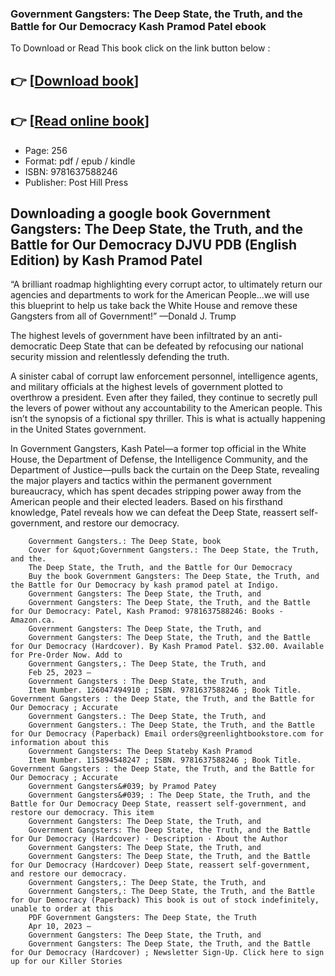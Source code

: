 ### Government Gangsters: The Deep State, the Truth, and the Battle for Our Democracy Kash Pramod Patel ebook

To Download or Read This book click on the link button below :

## 👉  [**[Download book](http://ebooksharez.info/download.php?group=book&from=github.com&id=683560&lnk=1081 "Download book")**]

## 👉  [**[Read online book](http://ebooksharez.info/download.php?group=book&from=github.com&id=683560&lnk=1081 "Read online book")**]


* Page: 256
* Format: pdf / epub / kindle
* ISBN: 9781637588246
* Publisher: Post Hill Press



## Downloading a google book Government Gangsters: The Deep State, the Truth, and the Battle for Our Democracy DJVU PDB (English Edition) by Kash Pramod Patel



“A brilliant roadmap highlighting every corrupt actor, to ultimately return our agencies and departments to work for the American People...we will use this blueprint to help us take back the White House and remove these Gangsters from all of Government!” —Donald J. Trump

The highest levels of government have been infiltrated by an anti-democratic Deep State that can be defeated by refocusing our national security mission and relentlessly defending the truth.

 A sinister cabal of corrupt law enforcement personnel, intelligence agents, and military officials at the highest levels of government plotted to overthrow a president. Even after they failed, they continue to secretly pull the levers of power without any accountability to the American people. This isn’t the synopsis of a fictional spy thriller. This is what is actually happening in the United States government.

 In Government Gangsters, Kash Patel—a former top official in the White House, the Department of Defense, the Intelligence Community, and the Department of Justice—pulls back the curtain on the Deep State, revealing the major players and tactics within the permanent government bureaucracy, which has spent decades stripping power away from the American people and their elected leaders. Based on his firsthand knowledge, Patel reveals how we can defeat the Deep State, reassert self-government, and restore our democracy.


        Government Gangsters.: The Deep State, book
        Cover for &quot;Government Gangsters.: The Deep State, the Truth, and the.
        The Deep State, the Truth, and the Battle for Our Democracy
        Buy the book Government Gangsters: The Deep State, the Truth, and the Battle for Our Democracy by kash pramod patel at Indigo.
        Government Gangsters: The Deep State, the Truth, and
        Government Gangsters: The Deep State, the Truth, and the Battle for Our Democracy: Patel, Kash Pramod: 9781637588246: Books - Amazon.ca.
        Government Gangsters: The Deep State, the Truth, and
        Government Gangsters: The Deep State, the Truth, and the Battle for Our Democracy (Hardcover). By Kash Pramod Patel. $32.00. Available for Pre-Order Now. Add to 
        Government Gangsters,: The Deep State, the Truth, and
        Feb 25, 2023 —
        Government Gangsters : The Deep State, the Truth, and
        Item Number. 126047494910 ; ISBN. 9781637588246 ; Book Title. Government Gangsters : the Deep State, the Truth, and the Battle for Our Democracy ; Accurate 
        Government Gangsters.: The Deep State, the Truth, and
        Government Gangsters.: The Deep State, the Truth, and the Battle for Our Democracy (Paperback) Email orders@greenlightbookstore.com for information about this 
        Government Gangsters: The Deep Stateby Kash Pramod
        Item Number. 115894548247 ; ISBN. 9781637588246 ; Book Title. Government Gangsters : the Deep State, the Truth, and the Battle for Our Democracy ; Accurate 
        Government Gangsters&#039; by Pramod Patey
        Government Gangsters&#039; : The Deep State, the Truth, and the Battle for Our Democracy Deep State, reassert self-government, and restore our democracy. This item 
        Government Gangsters: The Deep State, the Truth, and
        Government Gangsters: The Deep State, the Truth, and the Battle for Our Democracy (Hardcover) · Description · About the Author 
        Government Gangsters: The Deep State, the Truth, and
        Government Gangsters: The Deep State, the Truth, and the Battle for Our Democracy (Hardcover) Deep State, reassert self-government, and restore our democracy.
        Government Gangsters,: The Deep State, the Truth, and
        Government Gangsters,: The Deep State, the Truth, and the Battle for Our Democracy (Paperback) This book is out of stock indefinitely, unable to order at this 
        PDF Government Gangsters: The Deep State, the Truth
        Apr 10, 2023 —
        Government Gangsters: The Deep State, the Truth, and
        Government Gangsters: The Deep State, the Truth, and the Battle for Our Democracy (Hardcover) ; Newsletter Sign-Up. Click here to sign up for our Killer Stories 
    




